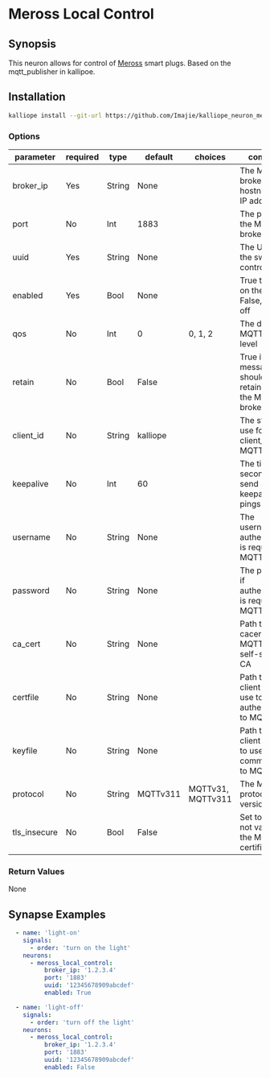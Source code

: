 # Meross Local Control

## Synopsis

This neuron allows for control of [Meross](https://meross.com) smart plugs. Based on the mqtt\_publisher in kallipoe.

## Installation

```bash
kalliope install --git-url https://github.com/Imajie/kalliope_neuron_meross_local.git
```

### Options
| parameter     | required | type   | default  | choices           | comment                                                   |
|-------------  |----------|--------|----------|-------------------|-----------------------------------------------------------|
| broker\_ip    | Yes      | String | None     |                   | The MQTT broker hostname or IP address                    |
| port          | No       | Int    | 1883     |                   | The port for the MQTT broker                              |
| uuid          | Yes      | String | None     |                   | The UUID of the switch to control                         |
| enabled       | Yes      | Bool   | None     |                   | True to turn on the switch, False, to turn off            |
| qos           | No       | Int    | 0        | 0, 1, 2           | The desired MQTT QoS level                                |
| retain        | No       | Bool   | False    |                   | True if the message should be retained by the MQTT broker |
| client\_id    | No       | String | kalliope |                   | The string to use for the client\_id for MQTT             |
| keepalive     | No       | Int    | 60       |                   | The time in seconds to send keepalive pings               |
| username      | No       | String | None     |                   | The username if authentication is required for MQTT       |
| password      | No       | String | None     |                   | The password if authentication is required for MQTT       |
| ca\_cert      | No       | String | None     |                   | Path to the cacert if MQTT uses a self-signed CA          |
| certfile      | No       | String | None     |                   | Path to the client cert to use to authenticate to MQTT    |
| keyfile       | No       | String | None     |                   | Path to the client keyfile to use to communicate to MQTT  |
| protocol      | No       | String | MQTTv311 | MQTTv31, MQTTv311 | The MQTT protocol version to use                          |
| tls\_insecure | No       | Bool   | False    |                   | Set to True to not validate the MQTT certificate          |

### Return Values

None

## Synapse Examples
```yml
  - name: 'light-on'
    signals:
      - order: 'turn on the light'
    neurons:
      - meross_local_control:
          broker_ip: '1.2.3.4'
          port: '1883'
          uuid: '12345678909abcdef'
          enabled: True

  - name: 'light-off'
    signals:
      - order: 'turn off the light'
    neurons:
      - meross_local_control:
          broker_ip: '1.2.3.4'
          port: '1883'
          uuid: '12345678909abcdef'
          enabled: False
```
